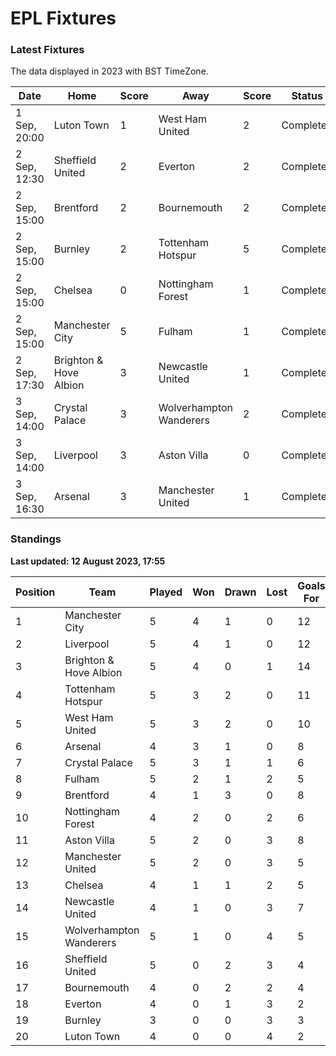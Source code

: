 # EPL Fixtures

### Latest Fixtures

The data displayed in 2023 with BST TimeZone.

<!-- START_TABLE -->
| Date | Home | Score | Away | Score | Status |
|-------------|--------|--------------|--------|--------------|--------|
| 1 Sep, 20:00 | Luton Town | 1 | West Ham United | 2 | Completed |
| 2 Sep, 12:30 | Sheffield United | 2 | Everton | 2 | Completed |
| 2 Sep, 15:00 | Brentford | 2 | Bournemouth | 2 | Completed |
| 2 Sep, 15:00 | Burnley | 2 | Tottenham Hotspur | 5 | Completed |
| 2 Sep, 15:00 | Chelsea | 0 | Nottingham Forest | 1 | Completed |
| 2 Sep, 15:00 | Manchester City | 5 | Fulham | 1 | Completed |
| 2 Sep, 17:30 | Brighton & Hove Albion | 3 | Newcastle United | 1 | Completed |
| 3 Sep, 14:00 | Crystal Palace | 3 | Wolverhampton Wanderers | 2 | Completed |
| 3 Sep, 14:00 | Liverpool | 3 | Aston Villa | 0 | Completed |
| 3 Sep, 16:30 | Arsenal | 3 | Manchester United | 1 | Completed |
<!-- END_TABLE -->

### Standings

**Last updated: 12 August 2023, 17:55**

<!-- START_STANDINGS -->
| Position | Team | Played | Won | Drawn | Lost | Goals For | Goals Against | Goal Difference | Points |
|----------|------|--------|-----|-------|------|-----------|---------------|-----------------|--------|
| 1 | Manchester City | 5 | 4 | 1 | 0 | 12 | 3 | 9 | 13 |
| 2 | Liverpool | 5 | 4 | 1 | 0 | 12 | 4 | 8 | 13 |
| 3 | Brighton & Hove Albion | 5 | 4 | 0 | 1 | 14 | 6 | 8 | 12 |
| 4 | Tottenham Hotspur | 5 | 3 | 2 | 0 | 11 | 4 | 7 | 11 |
| 5 | West Ham United | 5 | 3 | 2 | 0 | 10 | 5 | 5 | 11 |
| 6 | Arsenal | 4 | 3 | 1 | 0 | 8 | 4 | 4 | 10 |
| 7 | Crystal Palace | 5 | 3 | 1 | 1 | 6 | 4 | 2 | 10 |
| 8 | Fulham | 5 | 2 | 1 | 2 | 5 | 10 | -5 | 7 |
| 9 | Brentford | 4 | 1 | 3 | 0 | 8 | 5 | 3 | 6 |
| 10 | Nottingham Forest | 4 | 2 | 0 | 2 | 6 | 6 | 0 | 6 |
| 11 | Aston Villa | 5 | 2 | 0 | 3 | 8 | 10 | -2 | 6 |
| 12 | Manchester United | 5 | 2 | 0 | 3 | 5 | 9 | -4 | 6 |
| 13 | Chelsea | 4 | 1 | 1 | 2 | 5 | 5 | 0 | 4 |
| 14 | Newcastle United | 4 | 1 | 0 | 3 | 7 | 7 | 0 | 3 |
| 15 | Wolverhampton Wanderers | 5 | 1 | 0 | 4 | 5 | 11 | -6 | 3 |
| 16 | Sheffield United | 5 | 0 | 2 | 3 | 4 | 7 | -3 | 2 |
| 17 | Bournemouth | 4 | 0 | 2 | 2 | 4 | 8 | -4 | 2 |
| 18 | Everton | 4 | 0 | 1 | 3 | 2 | 8 | -6 | 1 |
| 19 | Burnley | 3 | 0 | 0 | 3 | 3 | 11 | -8 | 0 |
| 20 | Luton Town | 4 | 0 | 0 | 4 | 2 | 10 | -8 | 0 |
<!-- END_STANDINGS -->
